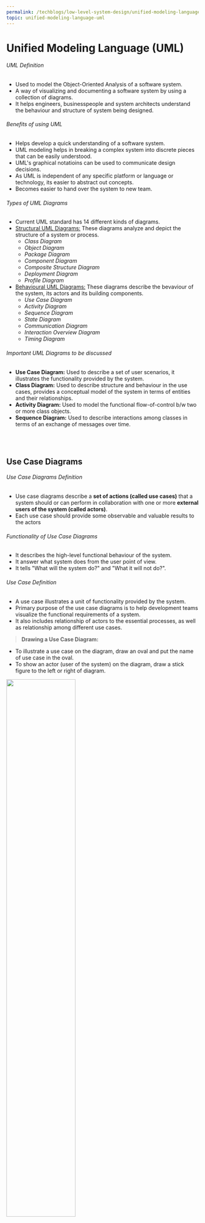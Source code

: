 ```yaml
---
permalink: /techblogs/low-level-system-design/unified-modeling-language-uml
topic: unified-modeling-language-uml
---
```




# Unified Modeling Language (UML)

###### UML Definition

- Used to model the Object-Oriented Analysis of a software system.
- A way of visualizing and documenting a software system by using a collection of diagrams.
- It helps engineers, businesspeople and system architects understand the behaviour and structure of system being designed.

###### Benefits of using UML

- Helps develop a quick understanding of a software system.
- UML modeling helps in breaking a complex system into discrete pieces that can be easily understood.
- UML's graphical notatioins can be used to communicate design decisions.
- As UML is independent of any specific platform or language or technology, its easier to abstract out concepts.
- Becomes easier to hand over the system to new team.

###### Types of UML Diagrams

- Current UML standard has 14 different kinds of diagrams.
- [Structural UML Diagrams:]() These diagrams analyze and depict the structure of a system or process.
  - *Class Diagram*
  - *Object Diagram*
  - *Package Diagram*
  - *Component Diagram*
  - *Composite Structure Diagram*
  - *Deployment Diagram*
  - *Profile Diagram*
- [Behavioural UML Diagrams:]() These diagrams describe the bevaviour of the system, its actors and its building components.
  - *Use Case Diagram*
  - *Activity Diagram*
  - *Sequence Diagram*
  - *State Diagram*
  - *Communication Diagram*
  - *Interaction Overview Diagram*
  - *Timing Diagram*

###### Important UML Diagrams to be discussed

- **Use Case Diagram:** Used to describe a set of user scenarios, it illustrates the functionality provided by the system.
- **Class Diagram:** Used to describe structure and behaviour in the use cases, provides a conceptual model of the system in terms of entities and their relationships.
- **Activity Diagram:** Used to model the functional flow-of-control b/w two or more class objects.
- **Sequence Diagram:** Used to describe interactions among classes in terms of an exchange of messages over time.

<br>

<br>

## Use Case Diagrams

###### Use Case Diagrams Definition

- Use case diagrams describe a **set of actions (called use cases)** that a system should or can perform in collaboration with one or more **external users of the system (called actors)**.
- Each use case should provide some observable and valuable results to the actors

###### Functionality of Use Case Diagrams

- It describes the high-level functional behaviour of the system.
- It answer what system does from the user point of view.
- It tells "What will the system do?" and "What it will not do?".

 ###### Use Case Definition

- A use case illustrates a unit of functionality provided by the system.
- Primary purpose of the use case diagrams is to help development teams visualize the functional requirements of a system.
- It also includes relationship of actors to the essential processes, as well as relationship among different use cases.



> **Drawing a Use Case Diagram:**

- To illustrate a use case on the diagram, draw an oval and put the name of use case in the oval.
- To show an actor (user of the system) on the diagram, draw a stick figure to the left or right of diagram.

<img src="assets/use_case_diagram.png" width="60%">

<br>

###### Different Components of Use Case Diagram

- **System Boundary:**
  - Defines the scope and limits of the system.
  - Shown as rectangle that spans all use cases of the system.
- **Actors:**
  - An actor is an entity that performs specific actions.
  - The roles are actual business roles of the users in a given system.
  - An actor interacts with a use case of the system. 
  - *Example:- Banking System* - Customer is one actor, employee is another actor etc.
- **Use Case:** 
  - Every business functionality is a potential use case.
  - The use case should list the discrete business functionality specified in the problem statement.
- **Include Relationship:**
  - Represents an invocation of one use case by another use case.
  - From coding perspective its like one function being called by another function.
- **Extend Relationship:**
  - Signifies that the extended use case will work exactly like base use case with some added steps.

<br>

## Class Diagram

###### Class Diagram Definition

- It is a structural UML diagarma and is the backbone of object oriented modeling.
- It shows how different entities (people, things and data) relate to each other.
- It describes the attributes and operations of a class and also the constraints imposed on the system.
- Widely used in the modeling of object-oriented systems because they are the only UML diagrams that can be directly mapped  to code.

###### Purpose of Class Diagram

- Analysis and design of the static view of an application
- To describe the responsibilites of the system
- To provide a base for component and deployment diagrams
- Forward and Reverse Engineering

###### Depiction of Class in Class Diagram

- A class is depicted with three horizontal sections in a class diagram.
  1. **Upper Section:**  Name of Class 
  2. **Middle Section:** Properties of the Class
  3. **Lower Section:**  Operations (Methods) on Class

![](assets/class_depiction.png)

###### Relationship b/w Classes

[`1. Association`]() 

- If two classes need to communicate with each other there must be a link b/w them and this link is represented by association.
- Associations can be represented in a class diagram by a line b/w these classes with an arrow indicating the navigation direction.
- By default, associations are always **bi-directional**, that means both classes are aware of each other and their relationship.
  - *Example:* Association b/w Pilot and FlightInstance
- In **uni-directional** association, two classed are related but only once class knows that the relationship exists.
  - *Example:* Only flight class knows about Aircraft

<br>

[`2. Multiplicity`]()

- Multiplicity indicates how many instances of a class participate in the relationship.
- It is a constraint that specifies the range of permiited cardinalities b/w two classes.
- A ranged multiplicity can be expressed as **`0....*`**  which means "zero to many" or as **`2....4`** which means "two to four".
- We can indicate the multiplicity of an association by adding multiplicity adornments to the line denoting the association.
  - *Example:* In the diagram below one FlightInstance will have two Pilots, while a Pilot can have many FlightInstances.

![](assets/class_relationship.png)

<br>

[`3. Aggregation`]()

- Aggregation is a special type of association used to model a **"whole to its parts"** relationship.
- Aggregation implies a relationship where the **`Child class` *can exist independently of the* `Parent class`**.
  - *Example:* Aircraft can exist without Airline.

<br>

[`4. Composition`]()

- Composition relationship is just another form of aggregation relationship.
- In this **`Child class` *is dependent on the* `Parent class`** .
- **`Child class` *can not exist indepenedtly of the* `Parent class`**.
  - *Example:* WeeklySchedule is composed in Flight and when Flight lifecycle ends, WeekSchedule automatically gets destroyed.

<br>

[`5. Generalization`]()

- It is the ***mechanism for combining similar objects into a single, more general class***.
- It identifies commonalities among a set of entities .
  - *Example:* Crew, Pilot and Admin all are Person.

<br>

[`6. Dependency`]()

- It is a relationship in which one class the **`Client class` *uses or depends on another class*  `Supplier class`**.
  - *Example:* FlightReservation depends on Payment.

<br>

[`7. Abstract Class`]()

- An abstract class is identified by specifying its name in *italics*.
  - *Example:* Person and Account classes are abstract.

![](assets/UML_conventions.png)

<br>

## Sequence Diagram

###### Sequence Diagram Definition

- Describe interactions among classes in terms of an exchange of messges over time.
- It is used to explore the logic of complex operations, functions or procedures.
- The sequence of interactions b/w the objects is represented in a step-by-step manner.
- Sequence diagram shows a detailed flow for a specific use case or even just part of a particular use case.
- They are almost self explanatory and show the calls b/w the different objects in their sequence.
- They can also explain at a detailed level different calls to various objects.

###### Depiction of Sequence Diagram

- A sequence diagram has 2 dimensions vertical and horizontal.
- **Vertical dimension** shows the sequence of messages in the chronological order thay they occur.
- **Horizontal dimension** shows the object instances to which the messages are sent.

![](assets/sequence_diagram_example.png)

###### Drawing Sequence Diagram

- At the top of the diagram - identify the class instances (objects) by putting each class instance inside a box (see above).
- If a class instance sends a message to another class instance, draw a line with an open arrowhead pointing to the receiveing class instance and place the name of the message above the line.
- Optionally for important messages, we can draw a dotted line with an arrowhead pointing back to the originating class instance and label the returned value above the dotted line.

<br>

## Activity Diagrams

###### Activity Diagram Definition

- Activity diagrams are used to illustrate the flow of control in system.
- An activity diagram shows the flow of control for a system functionality.
- It emphasizes the condition of flow and the sequence in which it happens.
- We can also use an activity diagram to refer to the steps involved in the execution of a use case.

###### Purose of Activity Diagrams

- It illustrate the dynamic nature of a system by modeling the flow of control from activity to activity.
- An activity represents an operation on some class in the system that results in a change in the state of the system.
- Typically activity diagrams are used to model workflow or business processes and internal operations.

![](assets/activity_diagram_example.png)

<br>

<br>

###### Difference b/w Activity Diagram and Sequence Diagram

- **Activity Diagram:** 
  - Captures the process workflow and is used for [funtional modeling]().
  - [Functional model]() represents the flow of values from external inputs through operations & internal data stores to external outputs.
- **Sequence Diagram:**
  - Tracks the interaction b/w the objects and is used for [dynamic modeling]().
  - Dynamic Modeling is represented by tracking states, transition b/w states and the events that trigger these transitions.

<br>

<br>

----

<a href="low-level-design-basics" class="prev-button">&larr; Previous: Low Level Design Basics</a>

